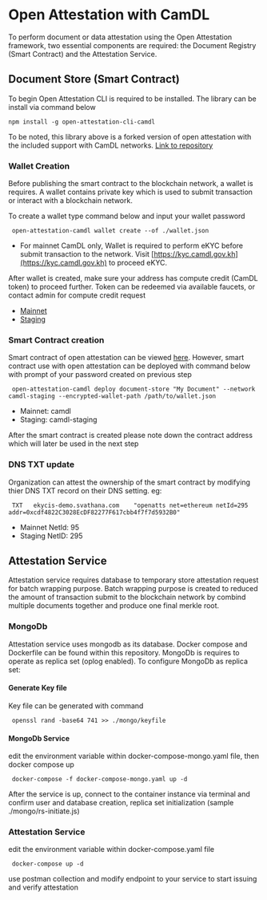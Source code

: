 # Open Attestation with CamDL

To perform document or data attestation using the Open Attestation framework, two essential components are required: the Document Registry (Smart Contract) and the Attestation Service.

## Document Store (Smart Contract)

To begin Open Attestation CLI is required to be installed. The library can be install via command below

`npm install -g open-attestation-cli-camdl`

To be noted, this library above is a forked version of open attestation with the included support with CamDL networks. [Link to repository](https://github.com/sereyvathanatum/open-attestation-cli-camdl)

### Wallet Creation

Before publishing the smart contract to the blockchain network, a wallet is requires. A wallet contains private key which is used to submit transaction or interact with a blockchain network.

To create a wallet type command below and input your wallet password

` open-attestation-camdl wallet create --of ./wallet.json`

- For mainnet CamDL only, Wallet is required to perform eKYC before submit transaction to the network. Visit [https://kyc.camdl.gov.kh](https://kyc.camdl.gov.kh) to proceed eKYC.

After wallet is created, make sure your address has compute credit (CamDL token) to proceed further. Token can be redeemed via available faucets, or contact admin for compute credit request

- [Mainnet](https://faucet.camdl.gov.kh/)
- [Staging](https://faucet.staging.camdl.gov.kh)

### Smart Contract creation

Smart contract of open attestation can be viewed [here](https://github.com/Open-Attestation/document-store). However, smart contract use with open attestation can be deployed with command below with prompt of your password created on previous step

` open-attestation-camdl deploy document-store "My Document" --network camdl-staging --encrypted-wallet-path /path/to/wallet.json`

- Mainnet: camdl
- Staging: camdl-staging

After the smart contract is created please note down the contract address which will later be used in the next step

### DNS TXT update

Organization can attest the ownership of the smart contract by modifying thier DNS TXT record on their DNS setting.
eg:

` TXT   ekycis-demo.svathana.com    "openatts net=ethereum netId=295 addr=0xcdf4822C3028EcDF82277F617cbb4f7f7d5932B0"`

- Mainnet NetId: 95
- Staging NetID: 295

## Attestation Service

Attestation service requires database to temporary store attestation request for batch wrapping purpose. Batch wrapping purpose is created to reduced the amount of transaction submit to the blockchain network by combind multiple documents together and produce one final merkle root.

### MongoDb

Attestation service uses mongodb as its database. Docker compose and Dockerfile can be found within this repository.
MongoDb is requires to operate as replica set (oplog enabled). To configure MongoDb as replica set:

#### Generate Key file

Key file can be generated with command

` openssl rand -base64 741 >> ./mongo/keyfile`

#### MongoDb Service

edit the environment variable within docker-compose-mongo.yaml file, then docker compose up

` docker-compose -f docker-compose-mongo.yaml up -d`

After the service is up, connect to the container instance via terminal and confirm user and database creation, replica set initialization (sample ./mongo/rs-initiate.js)

### Attestation Service

edit the environment variable within docker-compose.yaml file

` docker-compose up -d`

use postman collection and modify endpoint to your service to start issuing and verify attestation

